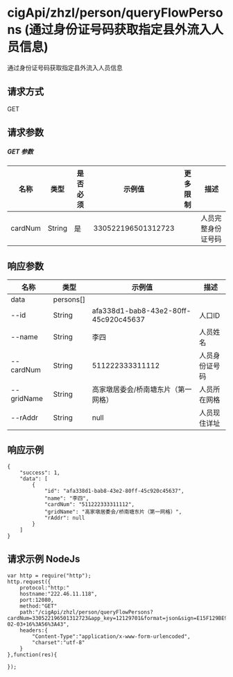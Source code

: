 # cigApi/zhzl/person/queryFlowPersons (通过身份证号码获取指定县外流入人员信息)

通过身份证号码获取指定县外流入人员信息

## 请求方式

GET

## 请求参数

##### GET 参数

名称|类型|是否必须|示例值|更多限制|描述
--|--|--|--|--|--
cardNum|String|是|330522196501312723||人员完整身份证号码

## 响应参数

名称|类型|示例值|描述
--|--|--|--
data|persons[]||
--id|String|afa338d1-bab8-43e2-80ff-45c920c45637|人口ID
--name|String|李四|人员姓名
--cardNum|String|511222333311112|人员身份证号码
--gridName|String|高家墩居委会/桥南塘东片（第一网格）|人员所在网格
--rAddr|String|null|人员现住详址
## 响应示例
```
{
    "success": 1, 
    "data": [
        {
            "id": "afa338d1-bab8-43e2-80ff-45c920c45637", 
            "name": "李四", 
            "cardNum": "511222333311112", 
            "gridName": "高家墩居委会/桥南塘东片（第一网格）", 
            "rAddr": null
        }
    ]
}
```

## 请求示例 NodeJs
```
var http = require("http");
http.request({
    protocol:"http:"
    hostname:"222.46.11.118",
    port:12080,
    method:"GET"
    path:"/cigApi/zhzl/person/queryFlowPersons?cardNum=330522196501312723&app_key=12129701&format=json&sign=E15F129BE9B67FB2346A0C1D54D0D589&sign_method=hmac&timestamp=2017-02-03+16%3A56%3A43",
    headers:{
        "Content-Type":"application/x-www-form-urlencoded",
        "charset":"utf-8"
    }
},function(res){

});
```